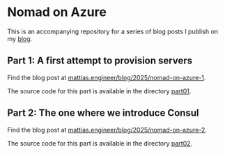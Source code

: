 # Nomad on Azure

This is an accompanying repository for a series of blog posts I publish on my [blog](https://mattias.engineer).

## Part 1: A first attempt to provision servers

Find the blog post at [mattias.engineer/blog/2025/nomad-on-azure-1](https://mattias.engineer/blog/2025/nomad-on-azure-1).

The source code for this part is available in the directory [part01](./part01/).

## Part 2: The one where we introduce Consul

Find the blog post at [mattias.engineer/blog/2025/nomad-on-azure-2](https://mattias.engineer/blog/2025/nomad-on-azure-2).

The source code for this part is available in the directory [part02](./part02/).